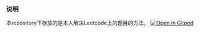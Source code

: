 ### 说明 ###
本repository下存放的是本人解决Leetcode上的题目的方法。
[![Open in Gitpod](https://gitpod.io/button/open-in-gitpod.svg)](https://gitpod.io/#https://github.com/<org>/<repo>)
